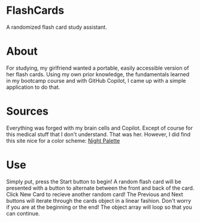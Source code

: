 # FlashCards
A randomized flash card study assistant.

# About
For studying, my girlfriend wanted a portable, easily accessible version of her flash cards.
Using my own prior knowledge, the fundamentals learned in my bootcamp course and with GitHub Copilot, I came up with a simple application to do that.

# Sources
Everything was forged with my brain cells and Copilot. Except of course for this medical stuff that I don't understand. That was her.
However, I did find this site nice for a color scheme:
[Night Palette](https://nightpalette.com/)

# Use
Simply put, press the Start button to begin!
A random flash card will be presented with a button to alternate between the front and back of the card.
Click New Card to recieve another random card!
The Previous and Next buttons will iterate through the cards object in a linear fashion.
Don't worry if you are at the beginning or the end! The object array will loop so that you can continue.